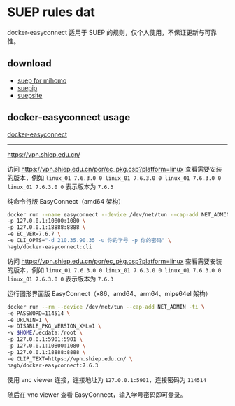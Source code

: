 # SUEP rules dat

docker-easyconnect 适用于 SUEP 的规则，仅个人使用，不保证更新与可靠性。

## download

* [suep for mihomo](./suep.yaml)
* [suepip](./geo/geoip/suep.json)
* [suepsite](./geo/geosite/suep.json)

## docker-easyconnect usage

[docker-easyconnect](https://github.com/docker-easyconnect/docker-easyconnect)

---

<https://vpn.shiep.edu.cn/>

访问 <https://vpn.shiep.edu.cn/por/ec_pkg.csp?platform=linux> 查看需要安装的版本，例如 `linux_01 7.6.3.0 0 linux_01 7.6.3.0 0 linux_01 7.6.3.0 0 linux_01 7.6.3.0 0` 表示版本为 `7.6.3`

纯命令行版 EasyConnect（amd64 架构）

```sh
docker run --name easyconnect --device /dev/net/tun --cap-add NET_ADMIN -ti \
-p 127.0.0.1:10800:1080 \
-p 127.0.0.1:18888:8888 \
-e EC_VER=7.6.7 \
-e CLI_OPTS="-d 210.35.90.35 -u 你的学号 -p 你的密码" \
hagb/docker-easyconnect:cli
```

访问 <https://vpn.shiep.edu.cn/por/ec_pkg.csp?platform=linux> 查看需要安装的版本，例如 `linux_01 7.6.3.0 0 linux_01 7.6.3.0 0 linux_01 7.6.3.0 0 linux_01 7.6.3.0 0` 表示版本为 `7.6.3`

运行图形界面版 EasyConnect（x86、amd64、arm64、mips64el 架构）

```sh
docker run --rm --device /dev/net/tun --cap-add NET_ADMIN -ti \
-e PASSWORD=114514 \
-e URLWIN=1 \
-e DISABLE_PKG_VERSION_XML=1 \
-v $HOME/.ecdata:/root \
-p 127.0.0.1:5901:5901 \
-p 127.0.0.1:10800:1080 \
-p 127.0.0.1:18888:8888 \
-e CLIP_TEXT=https://vpn.shiep.edu.cn/ \
hagb/docker-easyconnect:7.6.3
```

使用 vnc viewer 连接，连接地址为 `127.0.0.1:5901`，连接密码为 `114514`

随后在 vnc viewer 查看 EasyConnect，输入学号密码即可登录。
